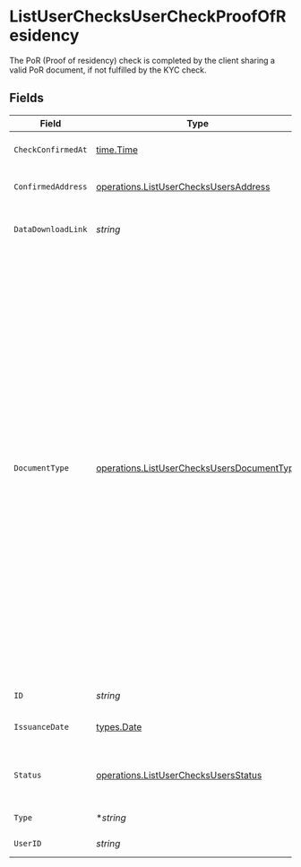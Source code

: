 # ListUserChecksUserCheckProofOfResidency

The PoR (Proof of residency) check is completed by the client sharing a valid PoR document, if not fulfilled by the KYC check.


## Fields

| Field                                                                                                                                                                                                                                                                                                                                                                                                                                                                                                                                                                                            | Type                                                                                                                                                                                                                                                                                                                                                                                                                                                                                                                                                                                             | Required                                                                                                                                                                                                                                                                                                                                                                                                                                                                                                                                                                                         | Description                                                                                                                                                                                                                                                                                                                                                                                                                                                                                                                                                                                      |
| ------------------------------------------------------------------------------------------------------------------------------------------------------------------------------------------------------------------------------------------------------------------------------------------------------------------------------------------------------------------------------------------------------------------------------------------------------------------------------------------------------------------------------------------------------------------------------------------------ | ------------------------------------------------------------------------------------------------------------------------------------------------------------------------------------------------------------------------------------------------------------------------------------------------------------------------------------------------------------------------------------------------------------------------------------------------------------------------------------------------------------------------------------------------------------------------------------------------ | ------------------------------------------------------------------------------------------------------------------------------------------------------------------------------------------------------------------------------------------------------------------------------------------------------------------------------------------------------------------------------------------------------------------------------------------------------------------------------------------------------------------------------------------------------------------------------------------------ | ------------------------------------------------------------------------------------------------------------------------------------------------------------------------------------------------------------------------------------------------------------------------------------------------------------------------------------------------------------------------------------------------------------------------------------------------------------------------------------------------------------------------------------------------------------------------------------------------ |
| `CheckConfirmedAt`                                                                                                                                                                                                                                                                                                                                                                                                                                                                                                                                                                               | [time.Time](https://pkg.go.dev/time#Time)                                                                                                                                                                                                                                                                                                                                                                                                                                                                                                                                                        | :heavy_check_mark:                                                                                                                                                                                                                                                                                                                                                                                                                                                                                                                                                                               | Completion date and time of the PoR check.                                                                                                                                                                                                                                                                                                                                                                                                                                                                                                                                                       |
| `ConfirmedAddress`                                                                                                                                                                                                                                                                                                                                                                                                                                                                                                                                                                               | [operations.ListUserChecksUsersAddress](../../models/operations/listuserchecksusersaddress.md)                                                                                                                                                                                                                                                                                                                                                                                                                                                                                                   | :heavy_check_mark:                                                                                                                                                                                                                                                                                                                                                                                                                                                                                                                                                                               | Address. Must not be a P.O. box or c/o address.                                                                                                                                                                                                                                                                                                                                                                                                                                                                                                                                                  |
| `DataDownloadLink`                                                                                                                                                                                                                                                                                                                                                                                                                                                                                                                                                                               | *string*                                                                                                                                                                                                                                                                                                                                                                                                                                                                                                                                                                                         | :heavy_check_mark:                                                                                                                                                                                                                                                                                                                                                                                                                                                                                                                                                                               | Download link for the PoR evidence file. Should be a valid URL.                                                                                                                                                                                                                                                                                                                                                                                                                                                                                                                                  |
| `DocumentType`                                                                                                                                                                                                                                                                                                                                                                                                                                                                                                                                                                                   | [operations.ListUserChecksUsersDocumentType](../../models/operations/listuserchecksusersdocumenttype.md)                                                                                                                                                                                                                                                                                                                                                                                                                                                                                         | :heavy_check_mark:                                                                                                                                                                                                                                                                                                                                                                                                                                                                                                                                                                               | The type of document used in the PoR process. Maximum age of the document is 12 months (stated on the document) applicable for: Utility bills (water, gas, electricity), Telephone bills (only landline), Internet bills, Bank account statements. Documents that need to be still valid - Registration certificate (issued within the past 5 years), Residence permit e.g. Blue Card (as long as valid), ID Card that contains the registration address.<br/>* UTILITY_BILL - <br/>* TELEPHONE_BILL - <br/>* INTERNET_BILL - <br/>* BANK_STATEMENT - <br/>* REGISTRATION_CERT - <br/>* RESIDENCE_PERMIT - <br/>* ID_CARD -  |
| `ID`                                                                                                                                                                                                                                                                                                                                                                                                                                                                                                                                                                                             | *string*                                                                                                                                                                                                                                                                                                                                                                                                                                                                                                                                                                                         | :heavy_check_mark:                                                                                                                                                                                                                                                                                                                                                                                                                                                                                                                                                                               | User Check unique identifier.                                                                                                                                                                                                                                                                                                                                                                                                                                                                                                                                                                    |
| `IssuanceDate`                                                                                                                                                                                                                                                                                                                                                                                                                                                                                                                                                                                   | [types.Date](../../types/date.md)                                                                                                                                                                                                                                                                                                                                                                                                                                                                                                                                                                | :heavy_check_mark:                                                                                                                                                                                                                                                                                                                                                                                                                                                                                                                                                                               | Issuance date in YYYY-MM-DD format.                                                                                                                                                                                                                                                                                                                                                                                                                                                                                                                                                              |
| `Status`                                                                                                                                                                                                                                                                                                                                                                                                                                                                                                                                                                                         | [operations.ListUserChecksUsersStatus](../../models/operations/listuserchecksusersstatus.md)                                                                                                                                                                                                                                                                                                                                                                                                                                                                                                     | :heavy_check_mark:                                                                                                                                                                                                                                                                                                                                                                                                                                                                                                                                                                               | Final status of the PoR check.<br/>* IN_PROGRESS - <br/>* PASSED - <br/>* FAILED -                                                                                                                                                                                                                                                                                                                                                                                                                                                                                                               |
| `Type`                                                                                                                                                                                                                                                                                                                                                                                                                                                                                                                                                                                           | **string*                                                                                                                                                                                                                                                                                                                                                                                                                                                                                                                                                                                        | :heavy_minus_sign:                                                                                                                                                                                                                                                                                                                                                                                                                                                                                                                                                                               | The type of check must be POR.                                                                                                                                                                                                                                                                                                                                                                                                                                                                                                                                                                   |
| `UserID`                                                                                                                                                                                                                                                                                                                                                                                                                                                                                                                                                                                         | *string*                                                                                                                                                                                                                                                                                                                                                                                                                                                                                                                                                                                         | :heavy_check_mark:                                                                                                                                                                                                                                                                                                                                                                                                                                                                                                                                                                               | User unique identifier.                                                                                                                                                                                                                                                                                                                                                                                                                                                                                                                                                                          |